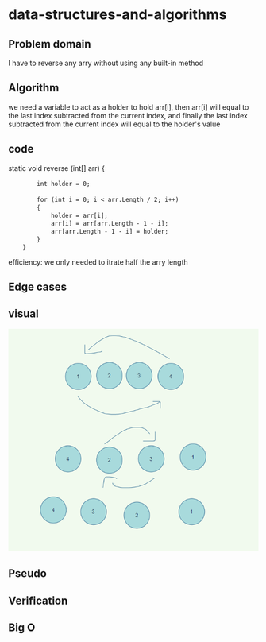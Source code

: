 # data-structures-and-algorithms

## Problem domain
I have to reverse any arry without using any built-in method

## Algorithm
we need a variable to act as a holder to hold arr[i], then arr[i] will 
equal to the last index subtracted from the current index, and finally the last index 
subtracted from the current index will equal to the holder's value

## code 

static void reverse (int[] arr)
        {

            int holder = 0;
  
            for (int i = 0; i < arr.Length / 2; i++)
            {
                holder = arr[i];
                arr[i] = arr[arr.Length - 1 - i];
                arr[arr.Length - 1 - i] = holder;
            }
        }



 efficiency: we only needed to itrate half the arry length

## Edge cases

## visual

![image](reverse-array.png)

## Pseudo

## Verification

## Big O